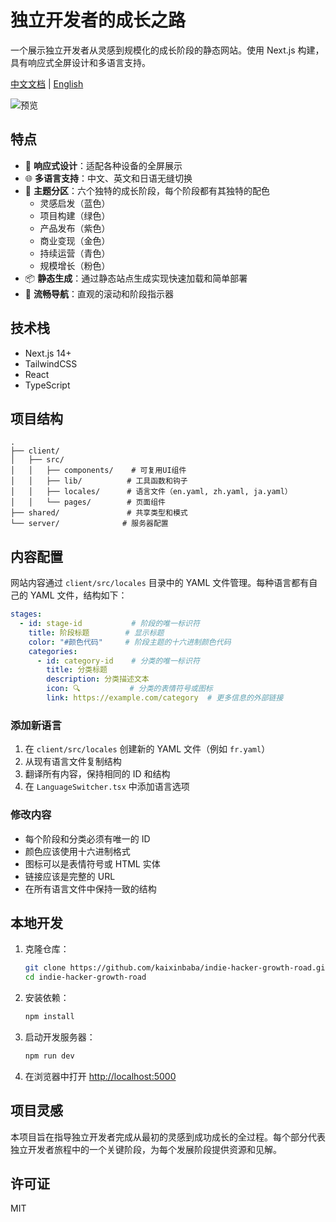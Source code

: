 # 独立开发者的成长之路

一个展示独立开发者从灵感到规模化的成长阶段的静态网站。使用 Next.js 构建，具有响应式全屏设计和多语言支持。

[中文文档](README.zh-CN.md) | [English](README.md)

![预览](preview.png)

## 特点

- 📱 **响应式设计**：适配各种设备的全屏展示
- 🌐 **多语言支持**：中文、英文和日语无缝切换
- 🎨 **主题分区**：六个独特的成长阶段，每个阶段都有其独特的配色
  - 灵感启发（蓝色）
  - 项目构建（绿色）
  - 产品发布（紫色）
  - 商业变现（金色）
  - 持续运营（青色）
  - 规模增长（粉色）
- 📦 **静态生成**：通过静态站点生成实现快速加载和简单部署
- 🔄 **流畅导航**：直观的滚动和阶段指示器

## 技术栈

- Next.js 14+
- TailwindCSS
- React
- TypeScript

## 项目结构

```
.
├── client/
│   ├── src/
│   │   ├── components/    # 可复用UI组件
│   │   ├── lib/          # 工具函数和钩子
│   │   ├── locales/      # 语言文件（en.yaml, zh.yaml, ja.yaml）
│   │   └── pages/        # 页面组件
├── shared/               # 共享类型和模式
└── server/              # 服务器配置
```

## 内容配置

网站内容通过 `client/src/locales` 目录中的 YAML 文件管理。每种语言都有自己的 YAML 文件，结构如下：

```yaml
stages:
  - id: stage-id           # 阶段的唯一标识符
    title: 阶段标题        # 显示标题
    color: "#颜色代码"     # 阶段主题的十六进制颜色代码
    categories:
      - id: category-id    # 分类的唯一标识符
        title: 分类标题
        description: 分类描述文本
        icon: 🔍           # 分类的表情符号或图标
        link: https://example.com/category  # 更多信息的外部链接
```

### 添加新语言

1. 在 `client/src/locales` 创建新的 YAML 文件（例如 `fr.yaml`）
2. 从现有语言文件复制结构
3. 翻译所有内容，保持相同的 ID 和结构
4. 在 `LanguageSwitcher.tsx` 中添加语言选项

### 修改内容

- 每个阶段和分类必须有唯一的 ID
- 颜色应该使用十六进制格式
- 图标可以是表情符号或 HTML 实体
- 链接应该是完整的 URL
- 在所有语言文件中保持一致的结构

## 本地开发

1. 克隆仓库：
   ```bash
   git clone https://github.com/kaixinbaba/indie-hacker-growth-road.git
   cd indie-hacker-growth-road
   ```

2. 安装依赖：
   ```bash
   npm install
   ```

3. 启动开发服务器：
   ```bash
   npm run dev
   ```

4. 在浏览器中打开 [http://localhost:5000](http://localhost:5000)

## 项目灵感

本项目旨在指导独立开发者完成从最初的灵感到成功成长的全过程。每个部分代表独立开发者旅程中的一个关键阶段，为每个发展阶段提供资源和见解。

## 许可证

MIT